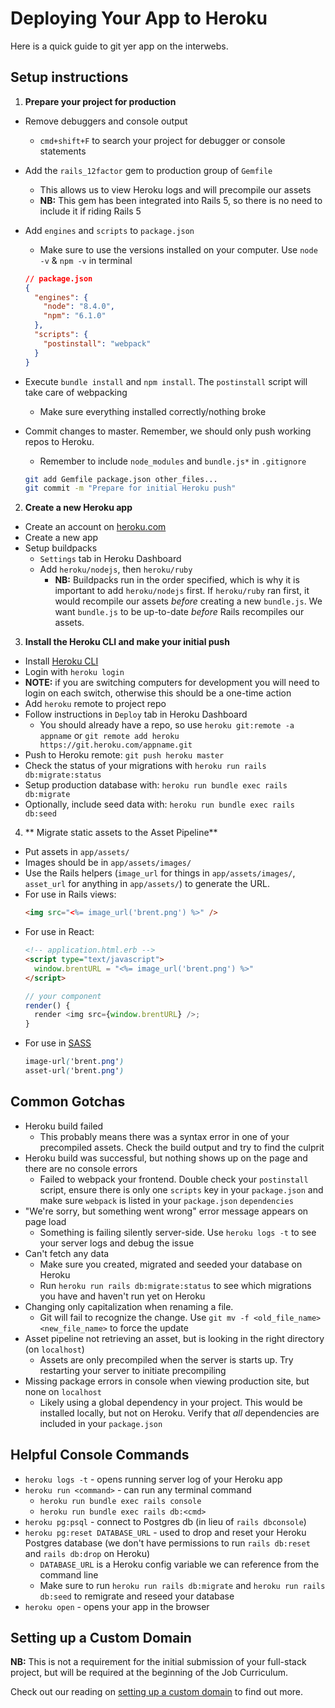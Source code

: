 # Deploying Your App to Heroku

Here is a quick guide to git yer app on the interwebs.

## Setup instructions

1. **Prepare your project for production**
  * Remove debuggers and console output
    * `cmd+shift+F` to search your project for debugger or console statements
  * Add the `rails_12factor` gem to production group of `Gemfile`
    * This allows us to view Heroku logs and will precompile our assets
    * **NB:** This gem has been integrated into Rails 5, so there is no need to include it if riding Rails 5
  * Add `engines` and `scripts` to `package.json`
    * Make sure to use the versions installed on your computer. Use `node -v` & `npm -v` in terminal

    ```json
    // package.json
    {
      "engines": {
        "node": "8.4.0",
        "npm": "6.1.0"
      },
      "scripts": {
        "postinstall": "webpack"
      }
    }
    ```
  * Execute `bundle install` and `npm install`. The `postinstall` script will
    take care of webpacking
    * Make sure everything installed correctly/nothing broke
  * Commit changes to master. Remember, we should only push working repos to Heroku.
    * Remember to include `node_modules` and `bundle.js*` in `.gitignore`

    ```sh
    git add Gemfile package.json other_files...
    git commit -m "Prepare for initial Heroku push"
    ```

2. **Create a new Heroku app**
  * Create an account on [heroku.com](http://www.heroku.com)
  * Create a new app
  * Setup buildpacks
    * `Settings` tab in Heroku Dashboard
    * Add `heroku/nodejs`, then `heroku/ruby`
      * **NB:** Buildpacks run in the order specified, which is why it is important to add `heroku/nodejs` first.
        If `heroku/ruby` ran first, it would recompile our assets *before* creating a new `bundle.js`. We want `bundle.js` to be up-to-date *before* Rails recompiles our assets.

3. **Install the Heroku CLI and make your initial push**
  * Install [Heroku CLI](https://devcenter.heroku.com/articles/heroku-command-line)
  * Login with `heroku login`
  * **NOTE:** if you are switching computers for development you will need to login on each switch, otherwise this should be a one-time action
  * Add `heroku` remote to project repo
  * Follow instructions in `Deploy` tab in Heroku Dashboard
    * You should already have a repo, so use `heroku git:remote -a appname` or `git remote add heroku https://git.heroku.com/appname.git`
  * Push to Heroku remote: `git push heroku master`
  * Check the status of your migrations with `heroku run rails db:migrate:status`
  * Setup production database with: `heroku run bundle exec rails db:migrate`
  * Optionally, include seed data with: `heroku run bundle exec rails db:seed`

4. ** Migrate static assets to the Asset Pipeline**
  * Put assets in `app/assets/`
  * Images should be in `app/assets/images/`
  * Use the Rails helpers (`image_url` for things in `app/assets/images/`, `asset_url` for anything in `app/assets/`) to generate the URL.
  * For use in Rails views:
    ```html
    <img src="<%= image_url('brent.png') %>" />
    ```
  * For use in React:
    ```html
    <!-- application.html.erb -->
    <script type="text/javascript">
      window.brentURL = "<%= image_url('brent.png') %>"
    </script>
    ```
    ```js
    // your component
    render() {
      render <img src={window.brentURL} />;
    }
    ```
  * For use in [SASS](https://www.sitepoint.com/an-introduction-to-sass-in-rails/)
    ```scss
    image-url('brent.png')
    asset-url('brent.png')
    ```

## Common Gotchas

* Heroku build failed
  * This probably means there was a syntax error in one of your precompiled assets. Check the build output and try to find the culprit
* Heroku build was successful, but nothing shows up on the page and there are no console errors
  * Failed to webpack your frontend. Double check your `postinstall` script, ensure there is only one `scripts` key in your `package.json` and make sure `webpack` is listed in your `package.json` `dependencies`
* "We're sorry, but something went wrong" error message appears on page load
  * Something is failing silently server-side. Use `heroku logs -t` to see your server logs and debug the issue
* Can't fetch any data
  * Make sure you created, migrated and seeded your database on Heroku
  * Run `heroku run rails db:migrate:status` to see which migrations you have and haven't run yet on Heroku
* Changing only capitalization when renaming a file.
  * Git will fail to recognize the change. Use `git mv -f <old_file_name> <new_file_name>` to force the update
* Asset pipeline not retrieving an asset, but is looking in the right directory (on `localhost`)
  * Assets are only precompiled when the server is starts up. Try restarting your server to initiate precompiling
* Missing package errors in console when viewing production site, but none on `localhost`
  * Likely using a global dependency in your project. This would be installed locally, but not on Heroku. Verify that *all* dependencies are included in your `package.json`

## Helpful Console Commands
* `heroku logs -t` - opens running server log of your Heroku app
* `heroku run <command>` - can run any terminal command
  * `heroku run bundle exec rails console`
  * `heroku run bundle exec rails db:<cmd>`
* `heroku pg:psql` - connect to Postgres db (in lieu of `rails dbconsole`)
* `heroku pg:reset DATABASE_URL` - used to drop and reset your Heroku Postgres database (we don't have permissions to run `rails db:reset` and `rails db:drop` on Heroku)
  * `DATABASE_URL` is a Heroku config variable we can reference from the command line
  * Make sure to run `heroku run rails db:migrate` and `heroku run rails db:seed` to remigrate and reseed your database
* `heroku open` - opens your app in the browser

## Setting up a Custom Domain

**NB:** This is not a requirement for the initial submission of your full-stack project, but will be required at the beginning of the Job Curriculum.

Check out our reading on [setting up a custom domain][domains] to find out more.

[domains]: ../expository_readings/domains.md
